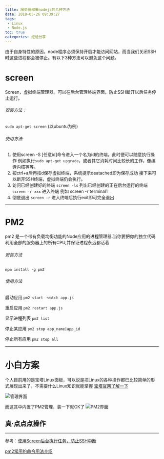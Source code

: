 ```yaml
---
title: 服务器部署nodejs的几种方法
date: 2018-05-26 09:39:27
tags: 
 - Linux
 - Node.js
toc: true
categories: 经验分享
---
```


由于自身特性的原因。node程序必须保持开启才能访问网站，而当我们关闭SSH时这些进程都会被停止。有以下3种方法可以避免这个问题。

<!--more-->

# screen
Screen，虚拟终端管理器。可以在后台管理终端界面，防止SSH断开以后任务停止运行。
###### 安装方法：
 `sudo apt-get screen` (以ubuntu为例)
###### 使用方法:
1. 使用screen -S [任意id]命令进入一个名为id的终端，此时便可以随意执行操作
例如执行`sudo apt-get upgrade`，或者其它消耗时间比较长的工作，像编译内核等等。
2. 按ctrl+a后再按d保存虚拟终端，系统提示deatached即为保存成功
接下来可以断开SSH终端，虚拟终端仍会执行。
3. 访问已经创建好的终端
`screen -ls`   列出已经创建的正在后台运行的终端
`screen -r xxx` 进入终端
例如 screen -r terminal1
4. 彻底退出
`screen -r` 进入终端后执行exit即可完全退出

----

# PM2
pm2 是一个带有负载均衡功能的Node应用的进程管理器.当你要把你的独立代码利用全部的服务器上的所有CPU,并保证进程永远都活着

###### 安装方法
`​npm install -g pm2 `

###### 使用方法
启动应用 `pm2 start -watch app.js`

重启应用 `pm2 restart app.js `

显示进程列表 `pm2 list`

停止某应用 `pm2 stop app_name|app_id`

停止所有应用 `pm2 stop all`

----

# 小白方案

个人目前用的是宝塔Linux面板，可以说是把Linux的各种操作都已比较简单的形式展现出来了，不需要什么Linux知识就能掌握      [宝塔官网了解一下](https://www.bt.cn/)

![管理界面](https://gofun4-pic.oss-cn-hangzhou.aliyuncs.com/11.png)

而这其中内置了PM2管理，装一下就OK了
![PM2界面](https://gofun4-pic.oss-cn-hangzhou.aliyuncs.com/22.png)

## 真·点点点操作

-----

参考：[使用Screen后台执行任务，防止SSH中断](https://blog.csdn.net/frank_good/article/details/51794030)

[pm2常用的命令用法介绍](https://blog.csdn.net/sunscheung/article/details/79171608)